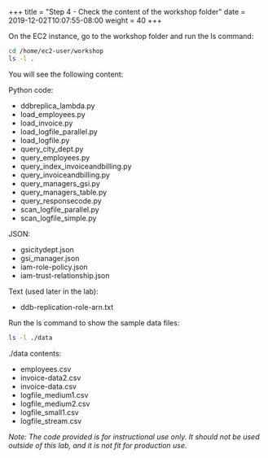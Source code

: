 +++
title = "Step 4 - Check the content of the workshop folder"
date = 2019-12-02T10:07:55-08:00
weight = 40
+++


On the EC2 instance, go to the workshop folder and run the ls command:

```bash
cd /home/ec2-user/workshop
ls -l .
```

You will see the following content:

Python code:

- ddbreplica_lambda.py
- load_employees.py
- load_invoice.py
- load_logfile_parallel.py
- load_logfile.py
- query_city_dept.py
- query_employees.py
- query_index_invoiceandbilling.py
- query_invoiceandbilling.py
- query_managers_gsi.py
- query_managers_table.py
- query_responsecode.py
- scan_logfile_parallel.py
- scan_logfile_simple.py

JSON:

- gsicitydept.json
- gsi_manager.json
- iam-role-policy.json
- iam-trust-relationship.json

Text (used later in the lab):

- ddb-replication-role-arn.txt

Run the ls command to show the sample data files:

```bash
ls -l ./data
```
./data contents:

- employees.csv
- invoice-data2.csv
- invoice-data.csv
- logfile_medium1.csv
- logfile_medium2.csv
- logfile_small1.csv
- logfile_stream.csv

*Note: The code provided is for instructional use only. It should not be used outside of this lab, and it is not fit for production use.*
